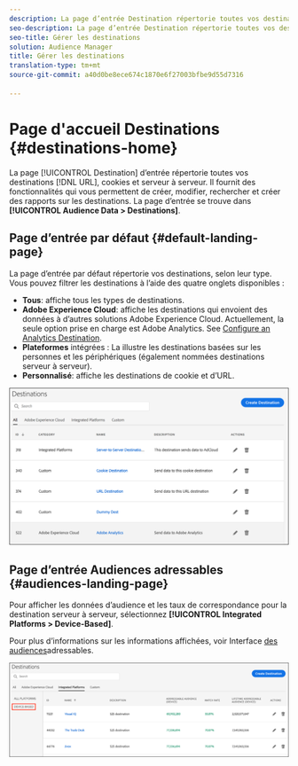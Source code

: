 ```yaml
---
description: La page d’entrée Destination répertorie toutes vos destinations URL, cookies et serveur à serveur. Il fournit des fonctionnalités qui vous permettent de créer, modifier, rechercher et créer des rapports sur les destinations. La page d’entrée se trouve sous Données d’audience > Destinations.
seo-description: La page d’entrée Destination répertorie toutes vos destinations URL, cookies et serveur à serveur. Il fournit des fonctionnalités qui vous permettent de créer, modifier, rechercher et créer des rapports sur les destinations. La page d’entrée se trouve sous Données d’audience > Destinations.
seo-title: Gérer les destinations
solution: Audience Manager
title: Gérer les destinations
translation-type: tm+mt
source-git-commit: a40d0be8ece674c1870e6f27003bfbe9d55d7316

---
```




#  Page d'accueil Destinations {#destinations-home}

La page [!UICONTROL Destination] d’entrée répertorie toutes vos destinations [!DNL URL], cookies et serveur à serveur. Il fournit des fonctionnalités qui vous permettent de créer, modifier, rechercher et créer des rapports sur les destinations. La page d’entrée se trouve dans **[!UICONTROL Audience Data > Destinations]**.

## Page d’entrée par défaut {#default-landing-page}

<!-- destinations-home.xml -->

La page d’entrée par défaut répertorie vos destinations, selon leur type. Vous pouvez filtrer les destinations à l’aide des quatre onglets disponibles :

* **Tous**: affiche tous les types de destinations.
* **Adobe Experience Cloud**: affiche les destinations qui envoient des données à d’autres solutions Adobe Experience Cloud. Actuellement, la seule option prise en charge est Adobe Analytics. See [Configure an Analytics Destination](/help/using/features/destinations/create-analytics-destination.md).
* **Plateformes** intégrées : La illustre les destinations basées sur les personnes et les périphériques (également nommées destinations serveur à serveur).
* **Personnalisé**: affiche les destinations de cookie et d’URL.


![](assets/destinations-landing.png)

## Page d’entrée Audiences adressables {#audiences-landing-page}

Pour afficher les données d’audience et les taux de correspondance pour la destination serveur à serveur, sélectionnez **[!UICONTROL Integrated Platforms > Device-Based]**.

Pour plus d’informations sur les informations affichées, voir Interface [des audiences](/help/using/features/addressable-audiences.md#addressable-audience-interface)adressables.

![](/help/using/features/assets/addressable-audiences-landing.png)